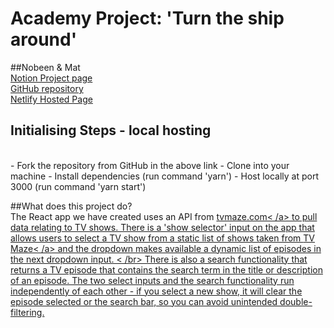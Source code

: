# Academy Project: 'Turn the ship around'
##Nobeen & Mat
<br />
<a href="https://www.notion.so/weareacademy/Team-C4R4-Mat-and-Nobeen-82b1a6e9af9d477ca8fdd30c11e3a72e">Notion Project page</a>
<br />
<a href="https://github.com/matbatten/turn-the-ship-around">GitHub repository</a>
<br />
<a href="https://academy-matbatten-tv-shows.netlify.app/">Netlify Hosted Page</a>
<br />
## Initialising Steps - local hosting
<br />
- Fork the repository from GitHub in the above link
- Clone into your machine
- Install dependencies (run command 'yarn')
- Host locally at port 3000 (run command 'yarn start')

##What does this project do?
<br />
The React app we have created uses an API from <a href="tvmaze.com">tvmaze.com< /a> to pull data relating to TV shows.
There is a 'show selector' input on the app that allows users to select a TV show from a static list of shows taken from <a href="http://api.tvmaze.com/shows?page=1">TV Maze< /a> and the dropdown makes available a dynamic list of episodes in the next dropdown input.
< /br>
There is also a search functionality that returns a TV episode that contains the search term in the title or description of an episode.
The two select inputs and the search functionality run independently of each other - if you select a new show, it will clear the episode selected or the search bar, so you can avoid unintended double-filtering.